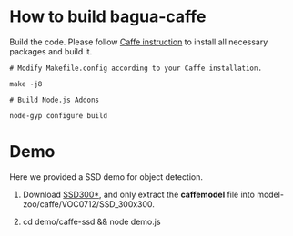 # How to build bagua-caffe
Build the code. Please follow [Caffe instruction](http://caffe.berkeleyvision.org/installation.html) to install all necessary packages and build it.

  ```shell
  # Modify Makefile.config according to your Caffe installation.

  make -j8

  # Build Node.js Addons

  node-gyp configure build
  ```

# Demo
Here we provided a SSD demo for object detection.

1. Download [SSD300*](http://www.cs.unc.edu/~wliu/projects/SSD/models_VGGNet_VOC0712_SSD_300x300.tar.gz), and only extract the **caffemodel** file into model-zoo/caffe/VOC0712/SSD_300x300.

2. cd demo/caffe-ssd && node demo.js